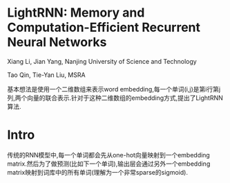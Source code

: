 # LightRNN: Memory and Computation-Efficient Recurrent Neural Networks

Xiang Li, Jian Yang, Nanjing University of Science and Technology

Tao Qin, Tie-Yan Liu, MSRA

基本想法是使用一个二维数组来表示word embedding,每一个单词(i,j)是第i行第j列,两个向量的联合表示.针对于这种二维数组的embedding方式,提出了LightRNN算法.

# Intro

传统的RNN模型中,每一个单词都会先从one-hot向量映射到一个embedding matrix.然后为了做预测(比如下一个单词),输出层会通过另外一个embedding matrix映射到词库中的所有单词(理解为一个非常sparse的sigmoid).